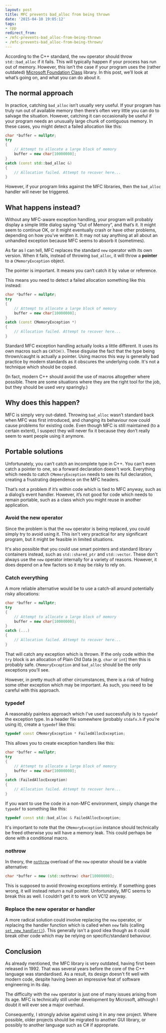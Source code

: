 ```yaml
---
layout: post
title: MFC prevents bad_alloc from being thrown
date: '2015-04-10 19:05:12'
tags:
- cpp
redirect_from:
- /mfc-prevents-bad_alloc-from-being-thrown
- /mfc-prevents-bad_alloc-from-being-thrown/
---
```


According to the C++ standard, the `new` operator should throw `std::bad_alloc` if it fails. This will typically happen if your process has run out of memory. However, this isn’t the case if your program uses the (rather outdated) [Microsoft Foundation Class](https://docs.microsoft.com/en-us/cpp/mfc/mfc-desktop-applications) library. In this post, we’ll look at what’s going on, and what you can do about it.

## The normal approach

In practice, catching `bad_alloc` isn’t usually very useful. If your program has truly run out of available memory then there’s often very little you can do to salvage the situation. However, catching it can occasionally be useful if your program needs an unusually large chunk of contiguous memory. In these cases, you might detect a failed allocation like this:

```cpp
char *buffer = nullptr;
try
{
    // Attempt to allocate a large block of memory
    buffer = new char[10000000];
}
catch (const std::bad_alloc &)
{
    // Allocation failed. Attempt to recover here...
}
```

However, if your program links against the MFC libraries, then the `bad_alloc` handler will never be triggered.

## What happens instead?

Without any MFC-aware exception handling, your program will probably display a simple little dialog saying “Out of Memory”, and that’s it. It might seem to continue OK, or it might eventually crash or have other problems, depending on how you’ve written it. It may not say anything at all about an unhandled exception because MFC seems to absorb it (sometimes).

As far as I can tell, MFC replaces the standard `new` operator with its own version. When it fails, instead of throwing `bad_alloc`, it will throw a **pointer** to a `CMemoryException` object.

The pointer is important. It means you can’t catch it by value or reference.

This means you need to detect a failed allocation something like this instead:

```cpp
char *buffer = nullptr;
try
{
    // Attempt to allocate a large block of memory
    buffer = new char[10000000];
}
catch (const CMemoryException *)
{
    // Allocation failed. Attempt to recover here...
}
```

Standard MFC exception handling actually looks a little different. It uses its own macros such as `CATCH()`. These disguise the fact that the type being thrown/caught is actually a pointer. Using macros this way is generally bad practice by modern standards as it obscures the underlying code. It's not a technique which should be copied.

(In fact, modern C++ should avoid the use of macros altogether where possible. There are some situations where they are the right tool for the job, but they should be used very sparingly.)

## Why does this happen?

MFC is simply very out-dated. Throwing `bad_alloc` wasn’t standard back when MFC was first introduced, and changing its behaviour now could cause problems for existing code. Even though MFC is still maintained (to a certain extent), I suspect they will never fix it because they don’t really seem to want people using it anymore.

## Portable solutions

Unfortunately, you can’t catch an incomplete type in C++. You can't even catch a pointer to one, so a forward declaration doesn't work. Everything which needs to catch `CMemoryException` needs to see its full declaration, creating a frustrating dependence on the MFC headers.

That’s not a problem if it’s within code which is tied to MFC anyway, such as a dialog’s event handler. However, it’s not good for code which needs to remain portable, such as a class which you might reuse in another application.

### Avoid the new operator

Since the problem is that the `new` operator is being replaced, you could simply try to avoid using it. This isn't very practical for any significant program, but it might be feasible in limited situations.

It's also possible that you could use smart pointers and standard library containers instead, such as `std::shared_ptr` and `std::vector`. These don't always use the `new` operator internally for a variety of reasons. However, it does depend on a few factors so it may be risky to rely on.

### Catch everything

A more reliable alternative would be to use a catch-all around potentially risky allocations:

```cpp
char *buffer = nullptr;
try
{
    // Attempt to allocate a large block of memory
    buffer = new char[10000000];
}
catch (...)
{
    // Allocation failed. Attempt to recover here...
}
```

That will catch any exception which is thrown. If the only code within the `try` block is an allocation of Plain Old Data (e.g. `char` or `int`) then this is probably safe. `CMemoryException` and `bad_alloc` should be the only exceptions you’ll see.

However, in pretty much all other circumstances, there is a risk of hiding some other exception which may be important. As such, you need to be careful with this approach.

### typedef

A reasonably painless approach which I’ve used successfully is to `typedef` the exception type. In a header file somewhere (probably `stdafx.h` if you’re using it), create a `typedef` like this:

```cpp
typedef const CMemoryException * FailedAllocException;
```

This allows you to create exception handlers like this:

```cpp
char *buffer = nullptr;
try
{
    // Attempt to allocate a large block of memory
    buffer = new char[10000000];
}
catch (FailedAllocException)
{
    // Allocation failed. Attempt to recover here...
}
```

If you want to use the code in a non-MFC environment, simply change the `typedef` to something like this:

```cpp
typedef const std::bad_alloc & FailedAllocException;
```

It's important to note that the `CMemoryException` instance should technically be freed otherwise you will have a memory leak. This could perhaps be done with a conditional macro.

### nothrow

In theory, the [`nothrow`](https://en.cppreference.com/w/cpp/memory/new/nothrow) overload of the `new` operator should be a viable alternative:

```cpp
char *buffer = new (std::nothrow) char[10000000];
```

This is supposed to avoid throwing exceptions entirely. If something goes wrong, it will instead return a null pointer. Unfortunately, MFC seems to break this as well. I couldn’t get it to work on VC12 anyway.

### Replace the new operator or handler

A more radical solution could involve replacing the `new` operator, or replacing the handler function which is called when `new` fails (calling [`set_new_handler()`](https://en.cppreference.com/w/cpp/memory/new/set_new_handler)). This generally isn't a good idea though as it could break other code which may be relying on specific/standard behaviour.

## Conclusion

As already mentioned, the MFC library is very outdated, having first been released in 1992. That was several years before the core of the C++ language was standardised. As a result, its design doesn't fit well with modern code, despite having been an impressive feat of software engineering in its day.

The difficulty with the `new` operator is just one of many issues arising from its age. MFC is technically still under development by Microsoft, although I doubt it will ever see a major overhaul.

Consequently, I strongly advise against using it in any new project. Where possible, older projects should be migrated to another GUI library, or possibly to another language such as C# if appropriate.
